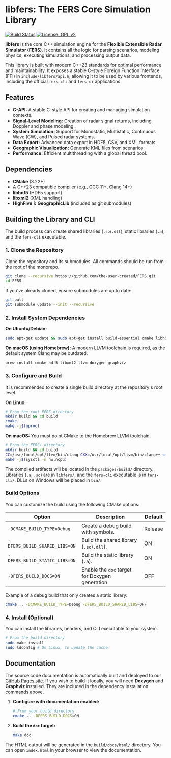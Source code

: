 # libfers: The FERS Core Simulation Library

[![Build Status](https://github.com/the-user-created/FERS/actions/workflows/CMake.yml/badge.svg)](https://github.com/the-user-created/FERS/actions/workflows/CMake.yml)
[![License: GPL v2](https://img.shields.io/badge/License-GPLv2-blue.svg)](https://github.com/the-user-created/FERS/blob/master/LICENSE)

**libfers** is the core C++ simulation engine for the **Flexible Extensible Radar Simulator (FERS)**. It contains all
the logic for parsing scenarios, modeling physics, executing simulations, and processing output data.

This library is built with modern C++23 standards for optimal performance and maintainability. It exposes a stable
C-style Foreign Function Interface (FFI) in `include/libfers/api.h`, allowing it to be used by various frontends,
including the official `fers-cli` and `fers-ui` applications.

## Features

- **C-API:** A stable C-style API for creating and managing simulation contexts.
- **Signal-Level Modeling:** Creation of radar signal returns, including Doppler and phase modeling.
- **System Simulation:** Support for Monostatic, Multistatic, Continuous Wave (CW), and Pulsed radar systems.
- **Data Export:** Advanced data export in HDF5, CSV, and XML formats.
- **Geographic Visualization:** Generate KML files from scenarios.
- **Performance:** Efficient multithreading with a global thread pool.

## Dependencies

- **CMake** (3.22+)
- A C++23 compatible compiler (e.g., GCC 11+, Clang 14+)
- **libhdf5** (HDF5 support)
- **libxml2** (XML handling)
- **HighFive** & **GeographicLib** (included as git submodules)

## Building the Library and CLI

The build process can create shared libraries (`.so`/`.dll`), static libraries (`.a`), and the `fers-cli` executable.

### 1. Clone the Repository

Clone the repository and its submodules. All commands should be run from the root of the monorepo.

```bash
git clone --recursive https://github.com/the-user-created/FERS.git
cd FERS
```

If you've already cloned, ensure submodules are up to date:

```bash
git pull
git submodule update --init --recursive
```

### 2. Install System Dependencies

**On Ubuntu/Debian:**

```bash
sudo apt-get update && sudo apt-get install build-essential cmake libhdf5-dev libxml2-dev xxd doxygen graphviz
```

**On macOS (using Homebrew):**
A modern LLVM toolchain is required, as the default system Clang may be outdated.

```bash
brew install cmake hdf5 libxml2 llvm doxygen graphviz
```

### 3. Configure and Build

It is recommended to create a single build directory at the repository's root level.

**On Linux:**

```bash
# From the root FERS directory
mkdir build && cd build
cmake ..
make -j$(nproc)
```

**On macOS:**
You must point CMake to the Homebrew LLVM toolchain.

```bash
# From the FERS/ directory
mkdir build && cd build
CC=/usr/local/opt/llvm/bin/clang CXX=/usr/local/opt/llvm/bin/clang++ cmake ..
make -j$(sysctl -n hw.ncpu)
```

The compiled artifacts will be located in the `packages/build/` directory. Libraries (`.a`, `.so`) are in `libfers/`,
and the `fers-cli` executable is in `fers-cli/`. DLLs on Windows will be placed in `bin/`.

### Build Options

You can customize the build using the following CMake options:

| Option                        | Description                                     | Default |
|-------------------------------|-------------------------------------------------|---------|
| `-DCMAKE_BUILD_TYPE=Debug`    | Create a debug build with symbols.              | Release |
| `-DFERS_BUILD_SHARED_LIBS=ON` | Build the shared library (`.so`/`.dll`).        | ON      |
| `-DFERS_BUILD_STATIC_LIBS=ON` | Build the static library (`.a`).                | ON      |
| `-DFERS_BUILD_DOCS=ON`        | Enable the `doc` target for Doxygen generation. | OFF     |

Example of a debug build that only creates a static library:

```bash
cmake .. -DCMAKE_BUILD_TYPE=Debug -DFERS_BUILD_SHARED_LIBS=OFF
```

### 4. Install (Optional)

You can install the libraries, headers, and CLI executable to your system.

```bash
# From the build directory
sudo make install
sudo ldconfig # On Linux, to update the cache
```

## Documentation

The source code documentation is automatically built and deployed to our [GitHub Pages site](https://the-user-created.github.io/FERS/). If you wish to build it locally, you will need **Doxygen** and **Graphviz** installed. They are included in the dependency installation commands above.

1. **Configure with documentation enabled:**
   ```bash
   # From your build directory
   cmake .. -DFERS_BUILD_DOCS=ON
   ```

2. **Build the `doc` target:**
   ```bash
   make doc
   ```

The HTML output will be generated in the `build/docs/html/` directory. You can open `index.html` in your browser to view the documentation.
